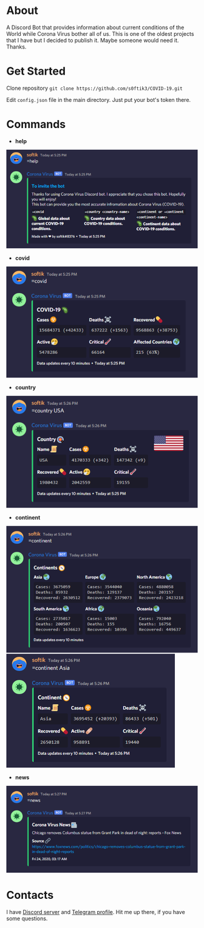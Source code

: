 # About

A Discord Bot that provides information about current conditions of the World while Corona Virus bother all of us.
This is one of the oldest projects that I have but I decided to publish it. Maybe someone would need it.
Thanks.

# Get Started

Clone repository 
`git clone https://github.com/s0ftik3/COVID-19.git` 

Edit `config.json` file in the main directory. Just put your bot's token there.

# Commands

* **help**

![help](/assets/img/help.png)
* **covid**

![covid](/assets/img/covid.png)
* **country**

![country](/assets/img/country.png)
* **continent**

![continent](/assets/img/continent.png)
![continent2](/assets/img/continent_2.png)
* **news**

![news](/assets/img/news.png)

# Contacts

I have [Discord server](https://discord.com/invite/D2TVDWK) and [Telegram profile](https://t.me/id160). Hit me up there, if you have some questions.
